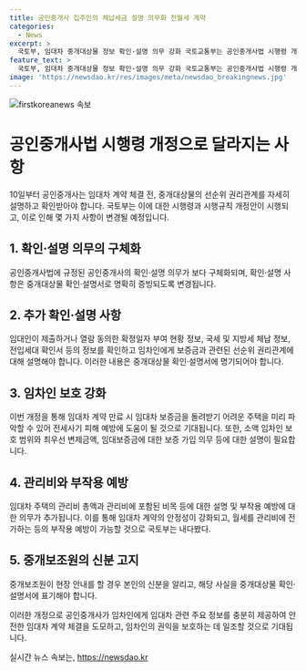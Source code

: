 ```yaml
---
title: 공인중개사 집주인의 체납세금 설명 의무화 전월세 계약
categories:
  - News
excerpt: >
  국토부, 임대차 중개대상물 정보 확인·설명 의무 강화 국토교통부는 공인중개사법 시행령 개정으로 공인중개사의 중개대상물 확인·설명 의무를 강화했다. 새로운 개정안은 중개대상물 확인·설명서를 통해 세부 내용을 명확히 증빙하도록 하며, 임차인이 보다 안전한 임대차 계약을 체결할 수 있도록 지원한다. 또한, 보호법령에 따른 소액 임차인 범위와 관리비 등에 대한 설명 의무도 부과되어 임대차 계약의 안정성을 높일 것으로 기대된다.
feature_text: >
  국토부, 임대차 중개대상물 정보 확인·설명 의무 강화 국토교통부는 공인중개사법 시행령 개정으로 공인중개사의 중개대상물 확인·설명 의무를 강화했다. 새로운 개정안은 중개대상물 확인·설명서를 통해 세부 내용을 명확히 증빙하도록 하며, 임차인이 보다 안전한 임대차 계약을 체결할 수 있도록 지원한다. 또한, 보호법령에 따른 소액 임차인 범위와 관리비 등에 대한 설명 의무도 부과되어 임대차 계약의 안정성을 높일 것으로 기대된다.
image: 'https://newsdao.kr/res/images/meta/newsdao_breakingnews.jpg'
---
```


<p><img src="https://newsdao.kr/res/images/meta/newsdao_breakingnews.jpg" alt="firstkoreanews 속보" /></p>

<h1>공인중개사법 시행령 개정으로 달라지는 사항</h1>

<p data-ke-size="size16">10일부터 공인중개사는 임대차 계약 체결 전, 중개대상물의 선순위 권리관계를 자세히 설명하고 확인받아야 합니다. 국토부는 이에 대한 시행령과 시행규칙 개정안이 시행되고, 이로 인해 몇 가지 사항이 변경될 예정입니다.</p>

<h2>1. 확인·설명 의무의 구체화</h2>

<p data-ke-size="size16">공인중개사법에 규정된 공인중개사의 확인·설명 의무가 보다 구체화되며, 확인·설명 사항은 중개대상물 확인·설명서로 명확히 증빙되도록 변경됩니다.</p>

<h2>2. 추가 확인·설명 사항</h2>

<p data-ke-size="size16">임대인이 제출하거나 열람 동의한 확정일자 부여 현황 정보, 국세 및 지방세 체납 정보, 전입세대 확인서 등의 정보를 확인하고 임차인에게 보증금과 관련된 선순위 권리관계에 대해 설명해야 합니다. 이러한 내용은 중개대상물 확인·설명서에 명기되어야 합니다.</p>

<h2>3. 임차인 보호 강화</h2>

<p data-ke-size="size16">이번 개정을 통해 임대차 계약 만료 시 임대차 보증금을 돌려받기 어려운 주택을 미리 파악할 수 있어 전세사기 피해 예방에 도움이 될 것으로 기대됩니다. 또한, 소액 임차인 보호 범위와 최우선 변제금액, 임대보증금에 대한 보증 가입 의무 등에 대한 설명이 필요합니다.</p>

<h2>4. 관리비와 부작용 예방</h2>

<p data-ke-size="size16">임대차 주택의 관리비 총액과 관리비에 포함된 비목 등에 대한 설명 및 부작용 예방에 대한 의무가 추가됩니다. 이를 통해 임대차 계약의 안정성이 강화되고, 월세를 관리비에 전가하는 등의 부작용 예방이 가능할 것으로 국토부는 내다봤다.</p>

<h2>5. 중개보조원의 신분 고지</h2>

<p data-ke-size="size16">중개보조원이 현장 안내를 할 경우 본인의 신분을 알리고, 해당 사실을 중개대상물 확인·설명서에 표기해야 합니다.</p>

<p data-ke-size="size16">이러한 개정으로 공인중개사가 임차인에게 임대차 관련 주요 정보를 충분히 제공하여 안전한 임대차 계약 체결을 도모하고, 임차인의 권익을 보호하는 데 일조할 것으로 기대됩니다.</p>
실시간 뉴스 속보는, <a href="https://newsdao.kr" rel="dofollow">https://newsdao.kr</a>


